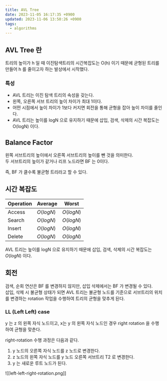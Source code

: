 ```yaml
---
title: AVL Tree
date: 2023-11-05 16:17:35 +0900
updated: 2023-11-06 13:50:26 +0900
tags:
  - algorithms
---
```


## AVL Tree 란

트리의 높이가 h 일 때 이진탐색트리의 시간복잡도는 O(h) 이기 때문에 균형된 트리를 만들어 h 를 줄이고자 하는 발상에서 시작했다. 

### 특성

- AVL 트리는 이진 탐색 트리의 속성을 갖는다.
- 왼쪽, 오른쪽 서브 트리의 높이 차이가 최대 1이다.
- 어떤 시점에서 높이 차이가 1보다 커지면 회전을 통해 균형을 잡아 높이 차이를 줄인다.
- AVL 트리는 높이를 logN 으로 유지하기 때문에 삽입, 검색, 삭제의 시간 복잡도는 O(logN) 이다.

## Balance Factor

왼쪽 서브트리의 높이에서 오른쪽 서브트리의 높이를 뺀 것을 의미한다.  
두 서브트리의 높이가 같거나 리프 노드라면 BF 는 0이다. 

즉, BF 가 클수록 불균형 트리라고 할 수 있다.

## 시간 복잡도

| Operation | Average   | Worst     |
| --------- | --------- | --------- |
| Access    | $O(logN)$ | $O(logN)$ |
| Search    | $O(logN)$ | $O(logN)$ |
| Insert    | $O(logN)$ | $O(logN)$ |
| Delete    | $O(logN)$ | $O(logN)$ |

AVL 트리는 높이를 logN 으로 유지하기 때문에 삽입, 검색, 삭제의 시간 복잡도는 $O(logN)$ 이다.

## 회전

검색, 순회 연산은 BF 를 변경하지 않지만, 삽입 삭제에서는 BF 가 변경될 수 있다.  
삽입, 삭제 시 불균형 상태가 되면 AVL 트리는 불균형 노드를 기준으로 서브트리의 위치를 변경하는 rotation 작업을 수행하여 트리의 균형을 맞추게 된다. 

### LL (Left Left) case

y 는 z 의 왼쪽 자식 노드이고, x는 y 의 왼쪽 자식 노드인 경우 right rotation 을 수행하여 균형을 맞춘다.

right-rotation 수행 과정은 다음과 같다.

1. y 노드의 오른쪽 자식 노드를 z 노드로 변경한다.
2. z 노드의 왼쪽 자식 노드를 y 노드 오른쪽 서브트리 T2 로 변경한다.
3. y 는 새로운 루트 노드가 된다.

![[left-left-right-rotation.png]]

```java

```